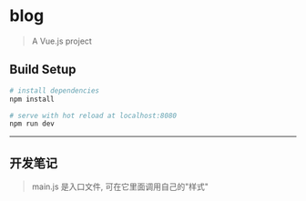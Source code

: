 # blog

> A Vue.js project

## Build Setup

``` bash
# install dependencies
npm install

# serve with hot reload at localhost:8080
npm run dev
```

***

## 开发笔记

> main.js 是入口文件, 可在它里面调用自己的"样式"


